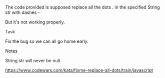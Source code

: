The code provided is supposed replace all the dots . in the specified String str with dashes -

But it's not working properly.

Task

Fix the bug so we can all go home early.

Notes

String str will never be null.

https://www.codewars.com/kata/fixme-replace-all-dots/train/javascript
